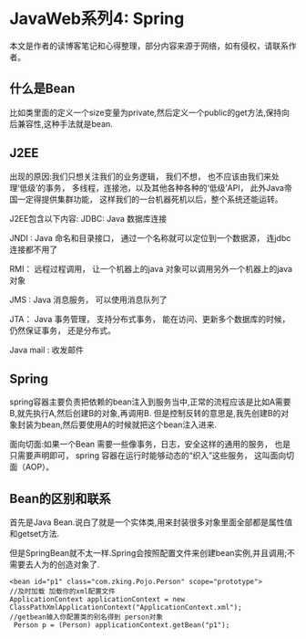 # JavaWeb系列4: Spring
本文是作者的读博客笔记和心得整理，部分内容来源于网络，如有侵权，请联系作者。

## 什么是Bean
比如类里面的定义一个size变量为private,然后定义一个public的get方法,保持向后兼容性,这种手法就是bean.

## J2EE
出现的原因:我们只想关注我们的业务逻辑， 我们不想， 也不应该由我们来处理‘低级’的事务， 多线程，连接池，以及其他各种各种的‘低级’API， 此外Java帝国一定得提供集群功能， 这样我们的一台机器死机以后，整个系统还能运转。 

J2EE包含以下内容:
JDBC: Java 数据库连接

JNDI : Java 命名和目录接口， 通过一个名称就可以定位到一个数据源， 连jdbc连接都不用了

RMI： 远程过程调用， 让一个机器上的java 对象可以调用另外一个机器上的java 对象

JMS : Java 消息服务， 可以使用消息队列了

JTA： Java 事务管理， 支持分布式事务， 能在访问、更新多个数据库的时候，仍然保证事务， 还是分布式。

Java mail : 收发邮件

## Spring
spring容器主要负责把依赖的bean注入到服务当中,正常的流程应该是比如A需要B,就先执行A,然后创建B的对象,再调用B.
但是控制反转的意思是,我先创建B的对象封装为bean,然后要使用A的时候就把这个bean注入进来.

面向切面:如果一个Bean 需要一些像事务，日志，安全这样的通用的服务， 也是只需要声明即可， spring 容器在运行时能够动态的“织入”这些服务， 这叫面向切面（AOP）。


## Bean的区别和联系
首先是Java Bean.说白了就是一个实体类,用来封装很多对象里面全部都是属性值和getset方法.

但是SpringBean就不太一样.Spring会按照配置文件来创建bean实例,并且调用;不需要去人为的创造对象了.
```
<bean id="p1" class="com.zking.Pojo.Person" scope="prototype">
//及时加载 加载你的xml配置文件
ApplicationContext applicationContext = new ClassPathXmlApplicationContext("ApplicationContext.xml");
//getbean输入你配置类的别名得到 person对象
 Person p = (Person) applicationContext.getBean("p1");
```

